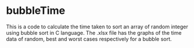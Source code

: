# bubbleTime
This is a code to calculate the time taken to sort an array of random integer using bubble sort in C language.
The .xlsx file has the graphs of the time data of random, best and worst cases respectively for a bubble sort.   
